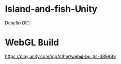 # Island-and-fish-Unity
Desafio DIO

# WebGL Build
https://play.unity.com/mg/other/webgl-builds-389893
 
